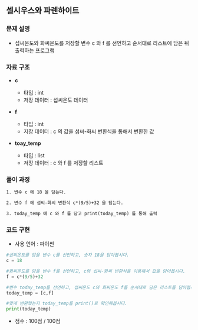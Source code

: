 ## 셀시우스와 파렌하이트

### 문제 설명

- 섭씨온도와 화씨온도를 저장할 변수 c 와 f 를 선언하고 순서대로 리스트에 담은 뒤 출력하는 프로그램

### 자료 구조

- **c**
    - 타입 : int
    - 저장 데이터 : 섭씨온도 데이터

- **f**
    - 타입 : int
    - 저장 데이터 : c 의 값을 섭씨-화씨 변환식을 통해서 변환한 값

- **toay_temp**
    - 타입 : list
    - 저장 데이터 : c 와 f 를 저장할 리스트

### 풀이 과정

```txt
1. 변수 c 에 18 을 담는다.

2. 변수 f 에 섭씨-화씨 변환식 c*(9/5)+32 을 담는다.

3. today_temp 에 c 와 f 를 담고 print(today_temp) 를 통해 출력
```

### 코드 구현
- 사용 언어 : 파이썬

```python
#섭씨온도를 담을 변수 c를 선언하고, 숫자 18을 담아봅시다.
c = 18

#화씨온도를 담을 변수 f를 선언하고, c와 섭씨-화씨 변환식을 이용해서 값을 담아봅시다.
f = c*(9/5)+32

#변수 today_temp를 선언하고, 섭씨온도 c와 화씨온도 f를 순서대로 담은 리스트를 담아봅시다.
today_temp = [c,f]

#맞게 변환했는지 today_temp를 print()로 확인해봅시다.
print(today_temp)
```

- 점수 : 100점 / 100점
